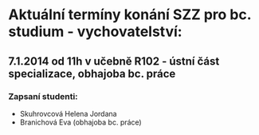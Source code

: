 # Aktuální termíny konání SZZ pro bc. studium - vychovatelství:

## 7.1.2014 od 11h v učebně R102 - ústní část specializace, obhajoba bc. práce

### Zapsaní studenti:

-   Skuhrovcová Helena Jordana
-   Branichová Eva (obhajoba bc. práce)
